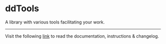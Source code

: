 # ddTools

A library with various tools facilitating your work.
___
Visit the following [link](http://code.divandesign.biz/modx/ddtools) to read the documentation, instructions & changelog.